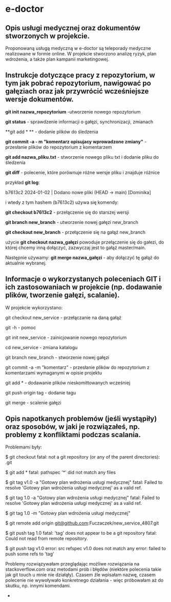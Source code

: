 # e-doctor


## Opis usługi medycznej oraz dokumentów stworzonych w projekcie.

Proponowaną usługą medyczną w e-doctor są teleporady medyczne realizowane w formie online. W projekcie stworzono analizę ryzyk, plan wdrożenia, a także plan kampanii marketingowej.

## Instrukcje dotyczące pracy z repozytorium, w tym jak pobrać repozytorium, nawigować po gałęziach oraz jak przywrócić wcześniejsze wersje dokumentów.

**git init nazwa_repozytorium** -utworzenie nowego repozytorium

**git status** - sprawdzenie informacji o gałęzi, synchronizacji, zmianach

**git add * ** - dodanie plików do śledzenia

**git commit -a - m "komentarz opisujacy wprowadzone zmiany"** - przesłanie plików do repozytorium z komentarzem

**git add nazwa_pliku.txt** - stworzenie nowego pliku txt i dodanie pliku do śledzenia

**git diff** - polecenie, które porównuje różne wersje pliku i znajduje różnice

przykład **git log**:

b7613c2 2024-01-02 | Dodano nowe pliki (HEAD -> main) [Dominika] 

i wtedy z tym hashem (b7613c2) używa się komendy:

**git checkout b7613c2** - przełączenie się do starszej wersji

**git branch new_branch** - utworzenie nowej gałęzi new_branch

**git checkout new_branch** - przełączenie się na gałąź new_branch

użycie **git checkout nazwa_gałęzi** powoduje przełączenie się do gałezi, do której chcemy inną dołączyć, zazwyczaj jest to gałąź master/main.

 Następnie używamy:
 **git merge nazwa_gałęzi** - aby dołączyć tę gałąź do aktualnie wybranej.


## Informacje o wykorzystanych poleceniach GIT i ich zastosowaniach w projekcie (np. dodawanie plików, tworzenie gałęzi, scalanie).

W projekcie wykorzystano: 

git checkout new_service - przełączanie na daną gałąź

git -h - pomoc

git init new_service - zainicjowanie nowego repozytorium

cd new_service - zmiana katalogu

git branch new_branch - stworzenie nowej gałęzi

git commit -a -m "komentarz" -  przesłanie plików do repozytorium z komentarzami wymaganymi w opisie projektu

git add * - dodawanie plików nieskomittowanych wcześniej

git push origin tag - dodanie tagu

git merge - scalenie gałęzi


## Opis napotkanych problemów (jeśli wystąpiły) oraz sposobów, w jaki je rozwiązałeś, np. problemy z konfliktami podczas scalania.

Problemami były:

$ git checkout
fatal: not a git repository (or any of the parent directories): .git

$ git add *
fatal: pathspec '*' did not match any files

$ git tag v1.0 -a "Gotowy plan wdrożenia usługi medycznej"
fatal: Failed to resolve 'Gotowy plan wdrożenia usługi medycznej' as a valid ref.

$ git tag 1.0 -a "Gotowy plan wdrożenia usługi medycznej"
fatal: Failed to resolve 'Gotowy plan wdrożenia usługi medycznej' as a valid ref.

$ git tag 1.0 -m "Gotowy plan wdrożenia usługi medycznej"

$ git remote add origin git@github.com:Fuczaczek/new_service_4807.git

$ git push tag 1.0
fatal: 'tag' does not appear to be a git repository
fatal: Could not read from remote repository.

$ git push tag v1.0
error: src refspec v1.0 does not match any
error: failed to push some refs to 'tag'

Problemy rozwiązywałam przeglądając możliwe rozwiązania na stackoverflow.com oraz metodami prób i błędów (niektóre polecenia takie jak git touch u mnie nie działąły). Czasem źle wpisałam nazwę, czasem polecenie nie wywoływało konkretnego działania - więc próbowałam aż do skutku, np. innymi komendami.





 - 

